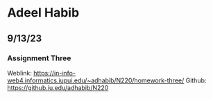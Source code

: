 # Adeel Habib
## 9/13/23
### Assignment Three
Weblink: https://in-info-web4.informatics.iupui.edu/~adhabib/N220/homework-three/
Github: https://github.iu.edu/adhabib/N220